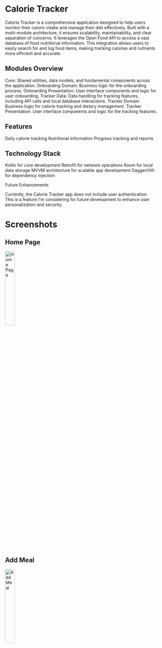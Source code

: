 # Calorie Tracker

Calorie Tracker is a comprehensive application designed to help users monitor their caloric intake 
and manage their diet effectively. Built with a multi-module architecture, it ensures scalability, 
maintainability, and clear separation of concerns. It  leverages the Open Food API to access a vast 
database of food nutritional information. This integration allows users to easily search for and log
food items, making tracking calories and nutrients more efficient and accurate.


## Modules Overview

Core: Shared utilities, data models, and fundamental components across the application.
Onboarding Domain: Business logic for the onboarding process.
Onboarding Presentation: User interface components and logic for user onboarding.
Tracker Data: Data handling for tracking features, including API calls and local database interactions.
Tracker Domain: Business logic for calorie tracking and dietary management.
Tracker Presentation: User interface components and logic for the tracking features.

## Features

Daily calorie tracking
Nutritional information
Progress tracking and reports

## Technology Stack

Kotlin for core development
Retrofit for network operations
Room for local data storage
MVVM architecture for scalable app development
Dagger/Hilt for dependency injection

Future Enhancements

Currently, the Calorie Tracker app does not include user authentication. This is a feature I'm
considering for future development to enhance user personalization and security.

# Screenshots

## Home Page
<img src="https://github.com/Graeberj/CalorieTracker/assets/73848091/83934920-6c30-4833-9b08-a2a04287de47" width="25%" alt="Home Page">

## Add Meal
<img src="https://github.com/Graeberj/CalorieTracker/assets/73848091/7db3ebdd-5b75-451b-bcaf-c5e193916cea" width="25%" alt="Add Meal">

